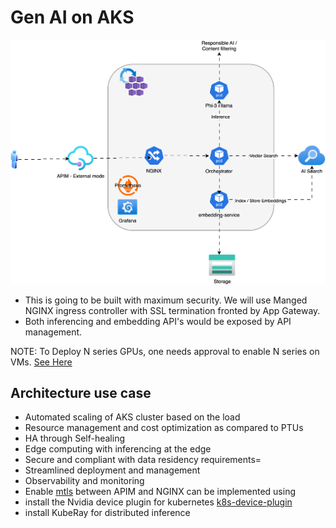 # Gen AI on AKS

![Gen AI Architecture](./images/arch.svg)

- This is going to be built with maximum security. We will use Manged NGINX ingress controller with SSL termination fronted by App Gateway. 
- Both inferencing and embedding API's would be exposed by API management.

NOTE:
To Deploy N series GPUs, one needs approval to enable N series on VMs. [See Here](https://dev.azure.com/OneCommercial/NoCode/_wiki/wikis/NoCode.wiki/37/Azure-Policy-Enforcement?anchor=vm-sku)

## Architecture use case

- Automated scaling of AKS cluster based on the load
- Resource management and cost optimization as compared to PTUs
- HA through Self-healing
- Edge computing with inferencing at the edge
- Secure and compliant with data residency requirements=
- Streamlined deployment and management
- Observability and monitoring
- Enable [mtls](https://techcommunity.microsoft.com/blog/azurepaasblog/mtls-between-aks-and-api-management/1813887) between APIM and NGINX can be implemented using
- install the Nvidia device plugin for kubernetes [k8s-device-plugin](https://github.com/NVIDIA/k8s-device-plugin?tab=readme-ov-file)
- install KubeRay for distributed inference

<!-- 
To use vLLM on multiple nodes, you need to start ray on all nodes and set the environment variable on all nodes.

The steps are:

start ray on the Head Node
 ray start --head --port 6379
start ray the other nodes
ray start --address="head_node_IP:6379"
Set the envrionment on all nodes
Download model on all node and the same path, of course you download on the fly
start vLLM on anynode with tensor_parallel_size=$GPU_COUNT --engine-use-ray
-->


<!-- Infrastructure setup -->

<!-- Virtual Network Create a virtual network (/23 with 2 subnets (/24) for AKS and APIM and /27 for Bastion) -->
<!-- Create a Bastion host in the Bastion subnet -->
<!-- Create NSG to allow APIM deployment inbound connectivity -->
<!-- Associate the NSG with the app-subnet  NOTE: there are a lot of NSG rule to be applied, as mentioned here: https://learn.microsoft.com/en-us/azure/api-management/api-management-using-with-vnet?tabs=stv2#configure-nsg-rules -->
<!-- Create APIM in external mode -->
<!-- Create AKS Cluster inside VNET   -->
<!-- Create AI Search (Basic) with Private endpoint -->
<!-- storage account instance with Private endpoint -->
<!-- 
    Configure NGINX ingress controller to support Azure private DNS zone with application routing add-on https://learn.microsoft.com/en-us/azure/aks/create-nginx-ingress-private-controller 

    The application routing add-on with NGINX delivers the following:
        Easy configuration of managed NGINX Ingress controllers based on Kubernetes NGINX Ingress controller.
        Integration with Azure DNS for public and private zone management
        SSL termination with certificates stored in Azure Key Vault.
-->
<!-- 
    Monitoring 
        https://learn.microsoft.com/en-us/azure/aks/app-routing-nginx-prometheus
-->
<!-- 
    Security
        Self Signed certs for mutual TLS
-->